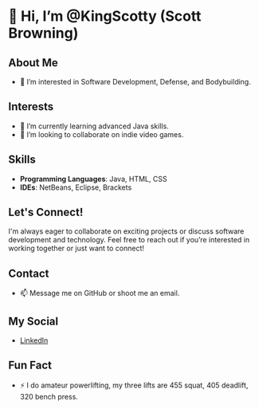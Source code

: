 # 👋 Hi, I’m @KingScotty (Scott Browning)

## About Me
- 👀 I’m interested in Software Development, Defense, and Bodybuilding.

## Interests
- 🌱 I’m currently learning advanced Java skills.
- 💞️ I’m looking to collaborate on indie video games.

## Skills
- **Programming Languages**: Java, HTML, CSS
- **IDEs**: NetBeans, Eclipse, Brackets

## Let's Connect!
I'm always eager to collaborate on exciting projects or discuss software development and technology. Feel free to reach out if you’re interested in working together or just want to connect!

## Contact
- 📫 Message me on GitHub or shoot me an email.

## My Social
- [LinkedIn](https://www.linkedin.com/in/scott-browning-40282a23a/)

## Fun Fact
- ⚡ I do amateur powerlifting, my three lifts are 455 squat, 405 deadlift, 320 bench press.


<!---
KingScotty/KingScotty is a ✨ special ✨ repository because its `README.md` (this file) appears on your GitHub profile.
You can click the Preview link to take a look at your changes.
--->
